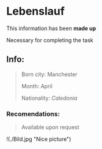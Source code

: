 # Lebenslauf

This information has been **made up**

Necessary for completing the task

## Info:

> Born city: Manchester
>
> Month: April
>
> Nationality: *Caledonia*

### Recomendations:
> Available upon request

!(./Bild.jpg "Nice picture")


